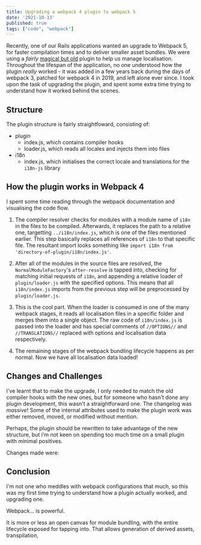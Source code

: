 ```yaml
---
title: Upgrading a webpack 4 plugin to webpack 5
date: '2021-10-13'
published: true
tags: ["code", "webpack"]
---
```


Recently, one of our Rails applications wanted an upgrade to Webpack 5, for faster compilation times and to deliver smaller asset bundles. We were using a *fairly* [magical but old](https://github.com/chrome/webpack-rails-i18n-js-plugin) plugin to help us manage localisation. Throughout the lifespan of the application, no one understood how the plugin *really* worked - it was added in a few years back during the days of webpack 3, patched for webpack 4 in 2019, and left alone ever since. I took upon the task of upgrading the plugin, and spent some extra time trying to understand how it worked behind the scenes.

## Structure

The plugin structure is fairly straightfoward, consisting of:

- plugin
  - index.js, which contains compiler hooks
  - loader.js, which reads all locales and injects them into files
- i18n
  - index.js, which initialises the correct locale and translations for the `i18n-js` library

## How the plugin works in Webpack 4

I spent some time reading through the webpack documentation and visualising the code flow.

1. The compiler resolver checks for modules with a module name of `i18n` in the files to be compiled. Afterwards, it replaces the path to a relative one, targetting `../i18n/index.js`, which is one of the files mentioned earlier. This step basically replaces all references of `i18n` to that specific file. The resultant import looks something like `import i18n from 'directory-of-plugin/i18n/index.js'`.

2. After all of the modules in the source files are resolved, the `NormalModuleFactory`'s `after-resolve` is tapped into, checking for matching initial requests of `i18n`, and appending a relative loader of `plugin/loader.js` with the specified options. This means that all `i18n/index.js` imports from the previous step will be preprocessed by `plugin/loader.js`.

3. This is the cool part. When the loader is consumed in one of the many webpack stages, it reads all localisation files in a specific folder and merges them into a single object. The raw code of `i18n/index.js` is passed into the loader and has special comments of `//OPTIONS//` and `//TRANSLATIONS//` replaced with options and localisation data respectively.

4. The remaining stages of the webpack bundling lifecycle happens as per normal. Now we have all localisation data loaded!

## Changes and Challenges

I've learnt that to make the upgrade, I only needed to match the old compiler hooks with the new ones, but for someone who hasn't done any plugin development, this wasn't a straightforward one. The changelog was *massive*! Some of the internal attributes used to make the plugin work was either removed, moved, or modified without mention. 

Perhaps, the plugin should be rewritten to take advantage of the new structure, but i'm not keen on spending too much time on a small plugin with minimal positives.

Changes made were: 

## Conclusion
I'm not one who meddles with webpack configurations that much, so this was my first time trying to understand how a plugin actually worked, and upgrading one.

Webpack... is powerful. 

It is more or less an open canvas for module bundling, with the entire lifecycle exposed for tapping into. That allows generation of derived assets, transpilation,  